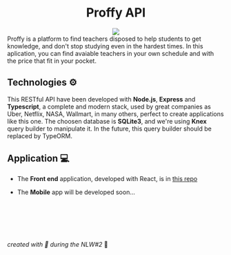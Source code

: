 <h1 align="center">Proffy API </h1>
 <div align="center">
 <img src="https://i.imgur.com/4bEI240.png"/>
</div>
Proffy is a platform to find teachers disposed to help students to get knowledge, and don't stop studying even in the hardest times.
In this aplication, you can find avaiable teachers in your own schedule and with the price that fit in your pocket.

## Technologies :gear:
This RESTful API have been developed with **Node.js**, **Express** and **Typescript**,  a complete and modern stack, used by great companies as Uber, Netflix, NASA, Wallmart, in many others, perfect to create applications like this one. The choosen database is  **SQLite3**, and we're using **Knex** query builder to manipulate it. In the future, this query builder should be replaced by TypeORM.

## Application :computer:
- The **Front end** application, developed with React, is in [this repo](https://github.com/NickSant/Proffy-web-client)

- The **Mobile** app will be developed soon...


<br />
<br />
<br />
  
#
 *created with :purple_heart: during the NLW#2* :rocket: 